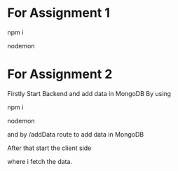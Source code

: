 # For Assignment 1

npm i

nodemon


# For Assignment 2

Firstly Start Backend and add data in MongoDB
By using 

npm i

nodemon

and by /addData route to add data in MongoDB

After that start the client side

where i fetch the data.




